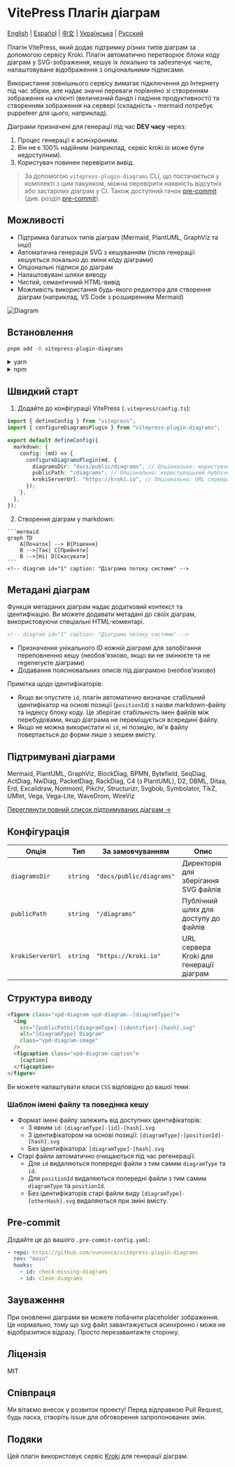 # VitePress Плагін діаграм

[English](README.md) | [Español](README.es.md) | [中文](README.zh.md) | [Українська](README.uk.md) | [Русский](README.ru.md)

Плагін VitePress, який додає підтримку різних типів діаграм за допомогою сервісу Kroki. Плагін автоматично перетворює блоки коду діаграм у SVG-зображення, кешує їх локально та забезпечує чисте, налаштовуване відображення з опціональними підписами.

Використання зовнішнього сервісу вимагає підключення до Інтернету під час збірки, але надає значні переваги порівняно зі створенням зображення на клієнті (величезний бандл і падіння продуктивності) та створенням зображення на сервері (складність - mermaid потребує puppeteer для цього, наприклад).

Діаграми призначені для генерації під час __DEV часу__ через:

1. Процес генерації є асинхронним.
2. Він не є 100% надійним (наприклад, сервіс kroki.io може бути недоступним).
3. Користувач повинен перевірити вивід.

> За допомогою `vitepress-plugin-diagrams` CLI, що постачається у комплекті з цим пакунком, можна перевірити наявність відсутніх або застарілих діаграм у CI. Також доступний гачок [pre-commit](https://pre-commit.com) (див. розділ [pre-commit](#pre-commit)).

## Можливості

- Підтримка багатьох типів діаграм (Mermaid, PlantUML, GraphViz та інші)
- Автоматична генерація SVG з кешуванням (після генерації кешується локально до зміни коду діаграми)
- Опціональні підписи до діаграм
- Налаштовувані шляхи виводу
- Чистий, семантичний HTML-вивід
- Можливість використання будь-якого редактора для створення діаграм (наприклад, VS Code з розширенням Mermaid)

![Diagram](./diag-1.svg)

## Встановлення

```bash
pnpm add -D vitepress-plugin-diagrams
```

<details>
<summary>yarn</summary>

```bash
yarn add -D vitepress-plugin-diagrams
```
</details>

<details>
<summary>npm</summary>

```bash
npm install --save-dev vitepress-plugin-diagrams
```
</details>

## Швидкий старт

1. Додайте до конфігурації VitePress (`.vitepress/config.ts`):

```ts
import { defineConfig } from "vitepress";
import { configureDiagramsPlugin } from "vitepress-plugin-diagrams";

export default defineConfig({
  markdown: {
    config: (md) => {
      configureDiagramsPlugin(md, {
        diagramsDir: "docs/public/diagrams", // Опціонально: користувацька директорія для SVG файлів
        publicPath: "/diagrams", // Опціонально: користувацький публічний шлях для зображень
        krokiServerUrl: "https://kroki.io", // Опціонально: URL сервера Kroki
      });
    },
  },
});
```

2. Створення діаграм у markdown:

````
```mermaid
graph TD
    A[Початок] --> B{Рішення}
    B -->|Так| C[Прийняти]
    B -->|Ні| D[Скасувати]
```
<!-- diagram id="1" caption: "Діаграма потоку системи" -->
````

## Метадані діаграм

Функція метаданих діаграм надає додатковий контекст та ідентифікацію. Ви можете додавати метадані до своїх діаграм, використовуючи спеціальні HTML-коментарі.

```html
<!-- diagram id="1" caption: "Діаграма потоку системи" -->
```

- Призначення унікального ID кожній діаграмі для запобігання переповненню кешу (необов'язково, якщо ви не змінюєте та не regenerуєте діаграми)
- Додавання пояснювальних описів під діаграмою (необов'язково)

Примітка щодо ідентифікаторів:

- Якщо ви опустите `id`, плагін автоматично визначає стабільний ідентифікатор на основі позиції (`positionId`) з назви markdown-файлу та індексу блоку коду. Це зберігає стабільність імен файлів між перебудовами, якщо діаграма не переміщується всередині файлу.
- Якщо не можна використати ні `id`, ні позицію, ім'я файлу повертається до форми лише з хешем вмісту.

## Підтримувані діаграми

Mermaid, PlantUML, GraphViz, BlockDiag, BPMN, Bytefield, SeqDiag, ActDiag, NwDiag, PacketDiag, RackDiag, C4 (з PlantUML), D2, DBML, Ditaa, Erd, Excalidraw, Nomnoml, Pikchr, Structurizr, Svgbob, Symbolator, TikZ, UMlet, Vega, Vega-Lite, WaveDrom, WireViz

[Переглянути повний список підтримуваних діаграм →](https://kroki.io/#support)

## Конфігурація

| Опція         | Тип      | За замовчуванням         | Опис                                 |
|---------------|----------|--------------------------|--------------------------------------|
| `diagramsDir` | `string` | `"docs/public/diagrams"` | Директорія для зберігання SVG файлів |
| `publicPath` | `string` | `"/diagrams"` | Публічний шлях для доступу до файлів |
| `krokiServerUrl` | `string` | `"https://kroki.io"` | URL сервера Kroki для генерації діаграм |

## Структура виводу

```html
<figure class="vpd-diagram vpd-diagram--[diagramType]">
  <img 
    src="[publicPath]/[diagramType]-[identifier]-[hash].svg" 
    alt="[diagramType] Diagram" 
    class="vpd-diagram-image"
  />
  <figcaption class="vpd-diagram-caption">
    [caption]
  </figcaption>
</figure>
```

Ви можете налаштувати класи `CSS` відповідно до вашої теми.

### Шаблон імені файлу та поведінка кешу

- Формат імені файлу залежить від доступних ідентифікаторів:
  - З явним `id`: `[diagramType]-[id]-[hash].svg`
  - З ідентифікатором на основі позиції: `[diagramType]-[positionId]-[hash].svg`
  - Без ідентифікатора: `[diagramType]-[hash].svg`
- Старі файли автоматично очищаються під час регенерації:
  - Для `id` видаляються попередні файли з тим самим `diagramType` та `id`.
  - Для `positionId` видаляються попередні файли з тим самим `diagramType` та `positionId`.
  - Без ідентифікаторів старі файли виду `[diagramType]-[otherHash].svg` видаляються при зміні вмісту.

## Pre-commit

Додайте це до вашого `.pre-commit-config.yaml`:

```yaml
- repo: https://github.com/vuesence/vitepress-plugin-diagrams
  rev: "main"
  hooks:
    - id: check-missing-diagrams
    - id: clean-diagrams
```

## Зауваження

При оновленні діаграми ви можете побачити placeholder зображення. Це нормально, тому що svg файл завантажується асинхронно і може не відобразитися відразу. Просто перезавантажте сторінку.

## Ліцензія

MIT

## Співпраця

Ми вітаємо внесок у розвиток проекту! Перед відправкою Pull Request, будь ласка, створіть issue для обговорення запропонованих змін.

## Подяки

Цей плагін використовує сервіс [Kroki](https://kroki.io/) для генерації діаграм.
